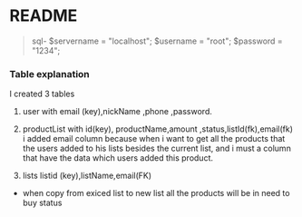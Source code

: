# README

>   sql-
     $servername = "localhost";
     $username = "root";
     $password = "1234";


### Table explanation
I created 3 tables 

1. user with email (key),nickName ,phone ,password.

1. productList with id(key), productName,amount ,status,listId(fk),email(fk)
i added email column because when i want to get all the products that the users
added to his lists besides the current list, and i must a column that have the data which users added this product.

1. lists listid (key),listName,email(FK)

* when copy from exiced list to new list all the products will be in need to buy status 
